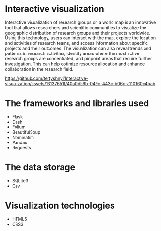 # Interactive visualization
Interactive visualization of research groups on a world map is an innovative tool that allows researchers and scientific communities to visualize the geographic distribution of research groups and their projects worldwide. 
Using this technology, users can interact with the map, explore the location and activities of research teams, and access information about specific projects and their outcomes.
The visualization can also reveal trends and patterns in research activities, identify areas where the most active research groups are concentrated, and pinpoint areas that require further investigation. 
This can help optimize resource allocation and enhance collaboration in the research field.


https://github.com/tertyshnyi/Interactive-visualization/assets/131376511/40a0db6b-049c-443c-b06c-a110160c4bab


# The frameworks and libraries used
+ Flask
+ Dash
+ Folium
+ BeautifulSoup
+ Nominatim
+ Pandas
+ Requests


# The data storage
+ SQLite3
+ Csv


# Visualization technologies
+ HTML5
+ CSS3
